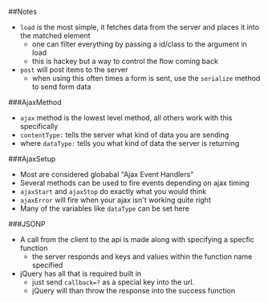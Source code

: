 ##Notes

* `load` is the most simple, it fetches data from the server and places it into 
the matched element
	* one can filter everything by passing a id/class to the argument in load
	* this is hackey but a way to control the flow coming back
* `post` will post items to the server
	* when using this often times a form is sent, use the `serialize` method to send 
	form data

###AjaxMethod

* `ajax` method is the lowest level method, all others work with this specifically
* `contentType:` tells the server what kind of data you are sending
* where `dataType:` tells you what kind of data the server is returning

###AjaxSetup

* Most are considered globabal "Ajax Event Handlers"
* Several methods can be used to fire events depending on ajax timing
* `ajaxStart` and `ajaxStop` do exactly what you would think
* `ajaxError` will fire when your ajax isn't working quite right
* Many of the variables like `dataType` can be set here

###JSONP

* A call from the client to the api is made along with specifying a specfic function
	* the server responds and keys and values within the function name specified
* jQuery has all that is required built in
	* just send `callback=?` as a special key into the url.
	* jQuery will than throw the response into the success function
